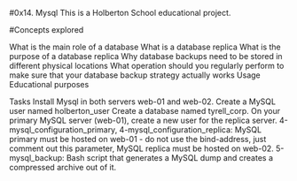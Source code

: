 #0x14. Mysql This is a Holberton School educational project.

#Concepts explored

What is the main role of a database
What is a database replica
What is the purpose of a database replica
Why database backups need to be stored in different physical locations
What operation should you regularly perform to make sure that your database backup strategy actually works
Usage
Educational purposes

Tasks
Install Mysql in both servers web-01 and web-02.
Create a MySQL user named holberton_user
Create a database named tyrell_corp.
On your primary MySQL server (web-01), create a new user for the replica server.
4-mysql_configuration_primary, 4-mysql_configuration_replica: MySQL primary must be hosted on web-01 - do not use the bind-address, just comment out this parameter, MySQL replica must be hosted on web-02.
5-mysql_backup: Bash script that generates a MySQL dump and creates a compressed archive out of it.
